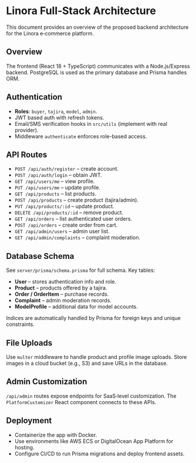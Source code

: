 # Linora Full‑Stack Architecture

This document provides an overview of the proposed backend architecture for the Linora e‑commerce platform.

## Overview
The frontend (React 18 + TypeScript) communicates with a Node.js/Express backend. PostgreSQL is used as the primary database and Prisma handles ORM.

## Authentication
- **Roles**: `buyer`, `tajira`, `model`, `admin`.
- JWT based auth with refresh tokens.
- Email/SMS verification hooks in `src/utils` (implement with real provider).
- Middleware `authenticate` enforces role-based access.

## API Routes
- `POST /api/auth/register` – create account.
- `POST /api/auth/login` – obtain JWT.
- `GET /api/users/me` – view profile.
- `PUT /api/users/me` – update profile.
- `GET /api/products` – list products.
- `POST /api/products` – create product (tajira/admin).
- `PUT /api/products/:id` – update product.
- `DELETE /api/products/:id` – remove product.
- `GET /api/orders` – list authenticated user orders.
- `POST /api/orders` – create order from cart.
- `GET /api/admin/users` – admin user list.
- `GET /api/admin/complaints` – complaint moderation.

## Database Schema
See `server/prisma/schema.prisma` for full schema. Key tables:
- **User** – stores authentication info and role.
- **Product** – products offered by a tajira.
- **Order / OrderItem** – purchase records.
- **Complaint** – admin moderation records.
- **ModelProfile** – additional data for model accounts.

Indices are automatically handled by Prisma for foreign keys and unique constraints.

## File Uploads
Use `multer` middleware to handle product and profile image uploads. Store images in a cloud bucket (e.g., S3) and save URLs in the database.

## Admin Customization
`/api/admin` routes expose endpoints for SaaS‑level customization. The `PlatformCustomizer` React component connects to these APIs.

## Deployment
- Containerize the app with Docker.
- Use environments like AWS ECS or DigitalOcean App Platform for hosting.
- Configure CI/CD to run Prisma migrations and deploy frontend assets.

